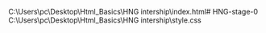 C:\Users\pc\Desktop\Html_Basics\HNG intership\index.html# HNG-stage-0
C:\Users\pc\Desktop\Html_Basics\HNG intership\style.css
